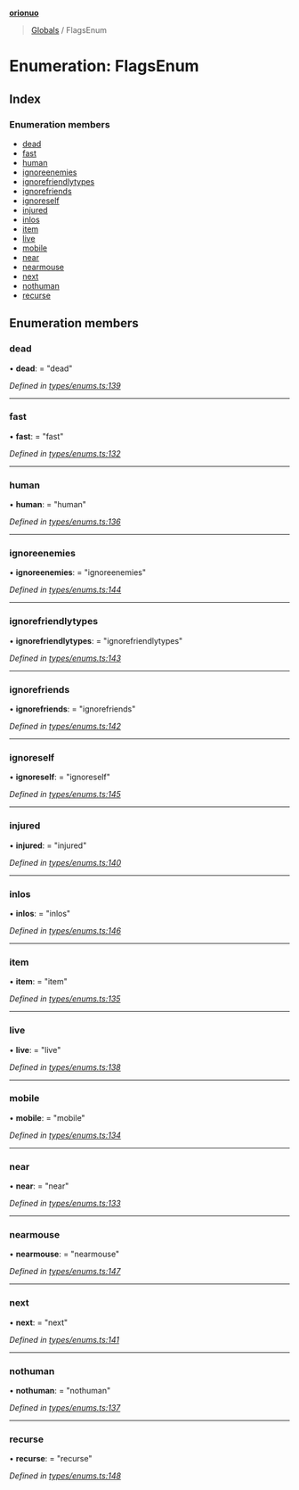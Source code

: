 **[orionuo](../README.md)**

> [Globals](../globals.md) / FlagsEnum

# Enumeration: FlagsEnum

## Index

### Enumeration members

* [dead](flagsenum.md#dead)
* [fast](flagsenum.md#fast)
* [human](flagsenum.md#human)
* [ignoreenemies](flagsenum.md#ignoreenemies)
* [ignorefriendlytypes](flagsenum.md#ignorefriendlytypes)
* [ignorefriends](flagsenum.md#ignorefriends)
* [ignoreself](flagsenum.md#ignoreself)
* [injured](flagsenum.md#injured)
* [inlos](flagsenum.md#inlos)
* [item](flagsenum.md#item)
* [live](flagsenum.md#live)
* [mobile](flagsenum.md#mobile)
* [near](flagsenum.md#near)
* [nearmouse](flagsenum.md#nearmouse)
* [next](flagsenum.md#next)
* [nothuman](flagsenum.md#nothuman)
* [recurse](flagsenum.md#recurse)

## Enumeration members

### dead

•  **dead**:  = "dead"

*Defined in [types/enums.ts:139](https://github.com/msviha/orionuo/blob/9d75b1e/src/types/enums.ts#L139)*

___

### fast

•  **fast**:  = "fast"

*Defined in [types/enums.ts:132](https://github.com/msviha/orionuo/blob/9d75b1e/src/types/enums.ts#L132)*

___

### human

•  **human**:  = "human"

*Defined in [types/enums.ts:136](https://github.com/msviha/orionuo/blob/9d75b1e/src/types/enums.ts#L136)*

___

### ignoreenemies

•  **ignoreenemies**:  = "ignoreenemies"

*Defined in [types/enums.ts:144](https://github.com/msviha/orionuo/blob/9d75b1e/src/types/enums.ts#L144)*

___

### ignorefriendlytypes

•  **ignorefriendlytypes**:  = "ignorefriendlytypes"

*Defined in [types/enums.ts:143](https://github.com/msviha/orionuo/blob/9d75b1e/src/types/enums.ts#L143)*

___

### ignorefriends

•  **ignorefriends**:  = "ignorefriends"

*Defined in [types/enums.ts:142](https://github.com/msviha/orionuo/blob/9d75b1e/src/types/enums.ts#L142)*

___

### ignoreself

•  **ignoreself**:  = "ignoreself"

*Defined in [types/enums.ts:145](https://github.com/msviha/orionuo/blob/9d75b1e/src/types/enums.ts#L145)*

___

### injured

•  **injured**:  = "injured"

*Defined in [types/enums.ts:140](https://github.com/msviha/orionuo/blob/9d75b1e/src/types/enums.ts#L140)*

___

### inlos

•  **inlos**:  = "inlos"

*Defined in [types/enums.ts:146](https://github.com/msviha/orionuo/blob/9d75b1e/src/types/enums.ts#L146)*

___

### item

•  **item**:  = "item"

*Defined in [types/enums.ts:135](https://github.com/msviha/orionuo/blob/9d75b1e/src/types/enums.ts#L135)*

___

### live

•  **live**:  = "live"

*Defined in [types/enums.ts:138](https://github.com/msviha/orionuo/blob/9d75b1e/src/types/enums.ts#L138)*

___

### mobile

•  **mobile**:  = "mobile"

*Defined in [types/enums.ts:134](https://github.com/msviha/orionuo/blob/9d75b1e/src/types/enums.ts#L134)*

___

### near

•  **near**:  = "near"

*Defined in [types/enums.ts:133](https://github.com/msviha/orionuo/blob/9d75b1e/src/types/enums.ts#L133)*

___

### nearmouse

•  **nearmouse**:  = "nearmouse"

*Defined in [types/enums.ts:147](https://github.com/msviha/orionuo/blob/9d75b1e/src/types/enums.ts#L147)*

___

### next

•  **next**:  = "next"

*Defined in [types/enums.ts:141](https://github.com/msviha/orionuo/blob/9d75b1e/src/types/enums.ts#L141)*

___

### nothuman

•  **nothuman**:  = "nothuman"

*Defined in [types/enums.ts:137](https://github.com/msviha/orionuo/blob/9d75b1e/src/types/enums.ts#L137)*

___

### recurse

•  **recurse**:  = "recurse"

*Defined in [types/enums.ts:148](https://github.com/msviha/orionuo/blob/9d75b1e/src/types/enums.ts#L148)*
